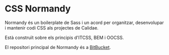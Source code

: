 # CSS Normandy

Normandy és un boilerplate de Sass i un acord per organitzar, desenvolupar i mantenir codi CSS als projectes de Calidae.

Està construït sobre els principis d'ITCSS, BEM i OOCSS.

El repositori principal de Normandy és a [BitBucket](https://bitbucket.org/calidae/normandy).



